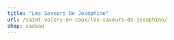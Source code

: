 ```yaml
---
title: "Les Saveurs De Joséphine"
url: /saint-valery-en-caux/les-saveurs-de-josephine/
shop: cadeau
---
```

